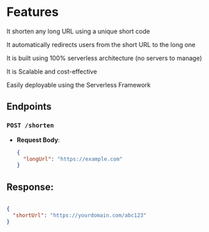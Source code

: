 # Features

 It shorten any long URL using a unique short code  

 It automatically redirects users from the short URL to the long one 

 It is built using 100% serverless architecture (no servers to manage)  

 It is Scalable and cost-effective  
 
 Easily deployable using the Serverless Framework  

## Endpoints

### `POST /shorten`
- **Request Body**:
  ```json
  {
    "longUrl": "https://example.com"
  }
  ```

## Response:


```json

{
  "shortUrl": "https://yourdomain.com/abc123"
}
```



